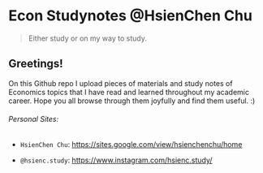 # Econ Studynotes @HsienChen Chu
> Either study or on my way to study. 
## Greetings!

On this Github repo I upload pieces of materials and study notes of Economics topics that I have read and learned throughout my academic career. Hope you all browse through them joyfully and find them useful. :)

###### Personal Sites:
- `HsienChen Chu`:
  https://sites.google.com/view/hsienchenchu/home

- `@hsienc.study`: https://www.instagram.com/hsienc.study/

